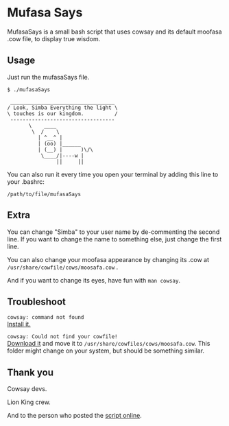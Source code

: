 Mufasa Says
==========

MufasaSays is a small bash script that uses cowsay and its default moofasa .cow file, to display true wisdom. 


Usage
----------

Just run the mufasaSays file.

```
$ ./mufasaSays

 __________________________________
/ Look, Simba Everything the light \
\ touches is our kingdom.          /
 ----------------------------------
       \    ____
        \  /    \
          | ^__^ |
          | (oo) |______
          | (__) |      )\/\
           \____/|----w |
                ||     ||

```

You can also run it every time you open your terminal by adding this line to your .bashrc:
```
/path/to/file/mufasaSays
```

Extra
---------

You can change "Simba" to your user name by de-commenting the second line. If you want to change the name to something else, just change the first line.  

You can also change your moofasa appearance by changing its .cow at `/usr/share/cowfile/cows/moosafa.cow` .  

And if you want to change its eyes, have fun with `man cowsay`.


Troubleshoot
---------

`cowsay: command not found`  
[Install it.](https://github.com/schacon/cowsay)

`cowsay: Could not find your cowfile!`  
[Download it](https://github.com/schacon/cowsay/blob/master/cows/moofasa.cow) and move it to `/usr/share/cowfiles/cows/moosafa.cow`. This folder might change on your system, but should be something similar.

Thank you
---------
Cowsay devs.

Lion King crew.

And to the person who posted the [script online](http://www.angelfire.com/movies/disneybroadway/lionkingscript2.html).


